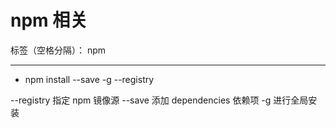 # npm 相关

标签（空格分隔）： npm

---

- npm install <xxx> --save -g --registry

--registry 指定 npm 镜像源
--save 添加 dependencies 依赖项
-g 进行全局安装
